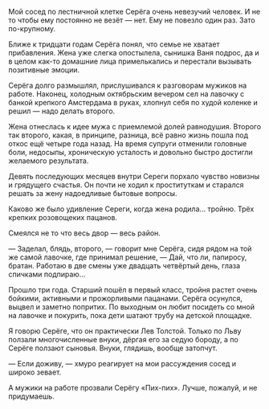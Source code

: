 Мой сосед по лестничной клетке Серёга очень невезучий человек. И не то чтобы ему постоянно не везёт — нет. Ему не повезло один раз. Зато по-крупному.

Ближе к тридцати годам Серёга понял, что семье не хватает прибавления. Жена уже слегка опостылела, сынишка Ваня подрос, да и в целом как-то домашние лица примелькались и перестали вызывать позитивные эмоции.

Серёга долго размышлял, прислушивался к разговорам мужиков на работе. Наконец, холодным октябрьским вечером сел на лавочку с банкой крепкого Амстердама в руках, хлопнул себя по худой коленке и решил — надо делать второго.

Жена отнеслась к идее мужа с приемлемой долей равнодушия. Второго так второго, какая, в принципе, разница, всё равно жизнь пошла под откос ещё четыре года назад. На время супруги отменили головные боли, недосыпы, хроническую усталость и довольно быстро достигли желаемого результата.

Девять последующих месяцев внутри Сереги порхало чувство новизны и грядущего счастья. Он почти не ходил к проституткам и старался решать за жену надоедливые бытовые вопросы.

Каково же было удивление Сереги, когда жена родила… тройню. Трёх крепких розовощеких пацанов.

Смеялся не то что весь двор — весь район.

— Заделал, блядь, второго, — говорит мне Серёга, сидя рядом на той же самой лавочке, где принимал решение, — Дай, что ли, папиросу, братан. Работаю в две смены уже двадцать четвёртый день, глаза спичками подпираю…

Прошло три года. Старший пошёл в первый класс, тройня растет очень бойкими, активными и прожорливыми пацанами. Серёга осунулся, выцвел и заметно попритих. По выходным он любит посидеть со мной на лавочке и покурить, пока дети шатают трубу на детской площадке.

Я говорю Серёге, что он практически Лев Толстой. Только по Льву ползали многочисленные внуки, дёргая его за седую бороду, а по Серёге ползают сыновья. Внуки, глядишь, вообще затопчут.

— Если доживу, — хмуро реагирует на мои рассуждения сосед и широко зевает.

А мужики на работе прозвали Серёгу «Пих-пих». Лучше, пожалуй, и не придумаешь.